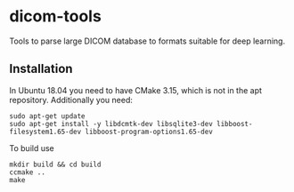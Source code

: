 # dicom-tools
Tools to parse large DICOM database to formats suitable for deep learning.


## Installation
In Ubuntu 18.04 you need to have CMake 3.15, which is not in the apt repository. Additionally you need:
```shell script
sudo apt-get update
sudo apt-get install -y libdcmtk-dev libsqlite3-dev libboost-filesystem1.65-dev libboost-program-options1.65-dev
```

To build use
```shell script
mkdir build && cd build
ccmake ..
make
```